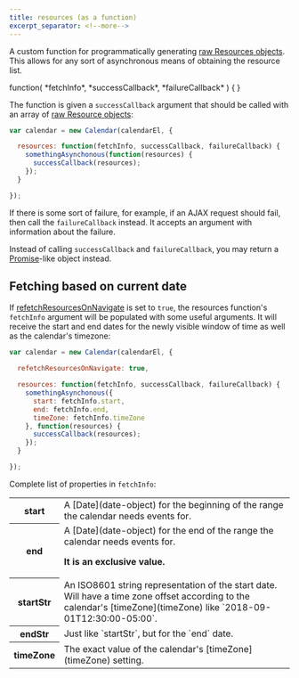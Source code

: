 ```yaml
---
title: resources (as a function)
excerpt_separator: <!--more-->
---
```


A custom function for programmatically generating [raw Resources objects](resource-parsing).<!--more--> This allows for any sort of asynchronous means of obtaining the resource list.

<div class='spec' markdown='1'>
function( *fetchInfo*, *successCallback*, *failureCallback* ) { }
</div>

The function is given a `successCallback` argument that should be called with an array of [raw Resource objects](resource-parsing):

```js
var calendar = new Calendar(calendarEl, {

  resources: function(fetchInfo, successCallback, failureCallback) {
    somethingAsynchonous(function(resources) {
      successCallback(resources);
    });
  }

});
```

If there is some sort of failure, for example, if an AJAX request should fail, then call the `failureCallback` instead. It accepts an argument with information about the failure.

Instead of calling `successCallback` and `failureCallback`, you may return a [Promise](https://developer.mozilla.org/en-US/docs/Web/JavaScript/Reference/Global_Objects/Promise)-like object instead.


## Fetching based on current date

If [refetchResourcesOnNavigate](refetchResourcesOnNavigate) is set to `true`, the resources function's `fetchInfo` argument will be populated with some useful arguments. It will receive the start and end dates for the newly visible window of time as well as the calendar's timezone:

```js
var calendar = new Calendar(calendarEl, {

  refetchResourcesOnNavigate: true,

  resources: function(fetchInfo, successCallback, failureCallback) {
    somethingAsynchonous({
      start: fetchInfo.start,
      end: fetchInfo.end,
      timeZone: fetchInfo.timeZone
    }, function(resources) {
      successCallback(resources);
    });
  }

});
```

Complete list of properties in `fetchInfo`:

<table>

<tr>
<th>start</th>
<td markdown='1'>
A [Date](date-object) for the beginning of the range the calendar needs events for.
</td>
</tr>

<tr>
<th>end</th>
<td markdown='1'>
A [Date](date-object) for the end of the range the calendar needs events for.

**It is an exclusive value.**
</td>
</tr>

<tr>
<th>startStr</th>
<td markdown='1'>
An ISO8601 string representation of the start date. Will have a time zone offset according to the calendar's [timeZone](timeZone) like `2018-09-01T12:30:00-05:00`.
</td>
</tr>

<tr>
<th>endStr</th>
<td markdown='1'>
Just like `startStr`, but for the `end` date.
</td>
</tr>

<tr>
<th>timeZone</th>
<td markdown='1'>
The exact value of the calendar's [timeZone](timeZone) setting.
</td>
</tr>

</table>
